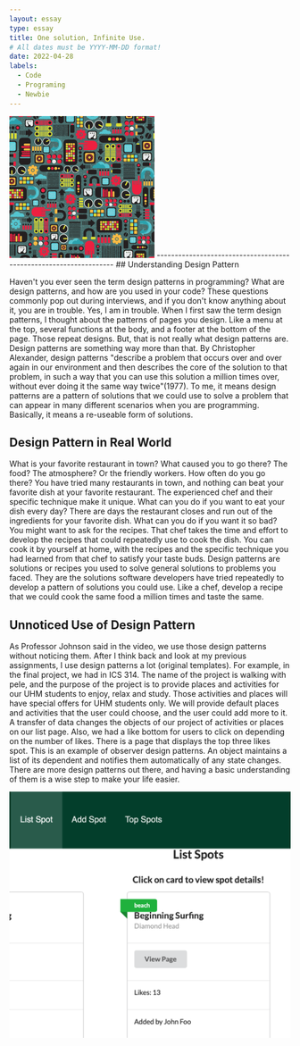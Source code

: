 ```yaml
---
layout: essay
type: essay
title: One solution, Infinite Use. 
# All dates must be YYYY-MM-DD format!
date: 2022-04-28
labels:
  - Code
  - Programing
  - Newbie
---
```

<img class="ui medium left floated image" src="../images/ds.png"> 
------------------------------------------------------------------
## Understanding Design Pattern

Haven't you ever seen the term design patterns in programming? What are design patterns, and how are you used in your code? These questions commonly pop out during interviews, and if you don't know anything about it, you are in trouble. Yes, I am in trouble. When I first saw the term design patterns, I thought about the patterns of pages you design. Like a menu at the top, several functions at the body, and a footer at the bottom of the page. Those repeat designs. But, that is not really what design patterns are. Design patterns are something way more than that. By Christopher Alexander, design patterns "describe a problem that occurs over and over again in our environment and then describes the core of the solution to that problem, in such a way that you can use this solution a million times over, without ever doing it the same way twice"(1977). To me, it means design patterns are a pattern of solutions that we could use to solve a problem that can appear in many different scenarios when you are programming. Basically, it means a re-useable form of solutions. 

## Design Pattern in Real World

What is your favorite restaurant in town? What caused you to go there? The food? The atmosphere? Or the friendly workers. How often do you go there? You have tried many restaurants in town, and nothing can beat your favorite dish at your favorite restaurant. The experienced chef and their specific technique make it unique. What can you do if you want to eat your dish every day? There are days the restaurant closes and run out of the ingredients for your favorite dish. What can you do if you want it so bad? You might want to ask for the recipes. That chef takes the time and effort to develop the recipes that could repeatedly use to cook the dish. You can cook it by yourself at home, with the recipes and the specific technique you had learned from that chef to satisfy your taste buds. Design patterns are solutions or recipes you used to solve general solutions to problems you faced. They are the solutions software developers have tried repeatedly to develop a pattern of solutions you could use. Like a chef, develop a recipe that we could cook the same food a million times and taste the same. 

## Unnoticed Use of Design Pattern

As Professor Johnson said in the video, we use those design patterns without noticing them. After I think back and look at my previous assignments, I use design patterns a lot (original templates). For example, in the final project, we had in ICS 314. The name of the project is walking with pele, and the purpose of the project is to provide places and activities for our UHM students to enjoy, relax and study. Those activities and places will have special offers for UHM students only. We will provide default places and activities that the user could choose, and the user could add more to it. A transfer of data changes the objects of our project of activities or places on our list page. Also, we had a like bottom for users to click on depending on the number of likes. There is a page that displays the top three likes spot. This is an example of observer design patterns. An object maintains a list of its dependent and notifies them automatically of any state changes. There are more design patterns out there, and having a basic understanding of them is a wise step to make your life easier. 

<img class="ui medium left floated image" src="../images/ls.png"> 
